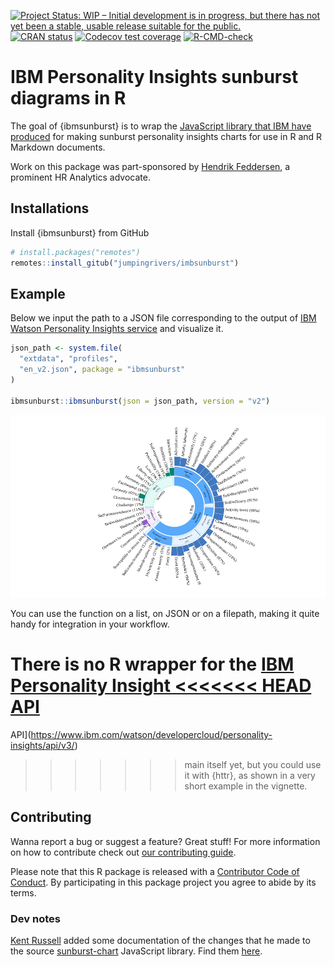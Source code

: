 
<!-- badges: start -->

[![Project Status: WIP – Initial development is in progress, but there
has not yet been a stable, usable release suitable for the
public.](https://www.repostatus.org/badges/latest/wip.svg)](https://www.repostatus.org/#wip)
[![CRAN
status](https://www.r-pkg.org/badges/version/ibmsunburst)](https://CRAN.R-project.org/package=ibmsunburst)
[![Codecov test
coverage](https://codecov.io/gh/jumpingrivers/ibmsunburst/branch/main/graph/badge.svg)](https://app.codecov.io/gh/jumpingrivers/ibmsunburst?branch=main)
[![R-CMD-check](https://github.com/jumpingrivers/ibmsunburst/workflows/R-CMD-check/badge.svg)](https://github.com/jumpingrivers/ibmsunburst/actions)
<!-- badges: end -->

# IBM Personality Insights sunburst diagrams in R

The goal of {ibmsunburst} is to wrap the [JavaScript library that IBM
have produced](https://github.com/personality-insights/sunburst-chart/)
for making sunburst personality insights charts for use in R and R
Markdown documents.

Work on this package was part-sponsored by [Hendrik
Feddersen](//github.com/Hendrik147), a prominent HR Analytics advocate.

## Installations

Install {ibmsunburst} from GitHub

``` r
# install.packages("remotes")
remotes::install_gitub("jumpingrivers/imbsunburst")
```

## Example

Below we input the path to a JSON file corresponding to the output of
[IBM Watson Personality Insights
service](https://www.ibm.com/watson/services/personality-insights/) and
visualize it.

``` r
json_path <- system.file(
  "extdata", "profiles",
  "en_v2.json", package = "ibmsunburst"
)

ibmsunburst::ibmsunburst(json = json_path, version = "v2")
```

![](man/figures/sunburst-1.png)<!-- -->

You can use the function on a list, on JSON or on a filepath, making it
quite handy for integration in your workflow.

There is no R wrapper for the [IBM Personality Insight
<<<<<<< HEAD
API](https://www.ibm.com/docs/en/app-connect/containers_cd?topic=SSTTDS_contcd/com.ibm.ace.icp.doc/localconn_ibmwatsonpi.html)
=======
API](https://www.ibm.com/watson/developercloud/personality-insights/api/v3/)
>>>>>>> main
itself yet, but you could use it with {httr}, as shown in a very short
example in the vignette.

## Contributing

Wanna report a bug or suggest a feature? Great stuff! For more
information on how to contribute check out [our contributing
guide](.github/CONTRIBUTING.md).

Please note that this R package is released with a [Contributor Code of
Conduct](CODE_OF_CONDUCT.md). By participating in this package project
you agree to abide by its terms.

### Dev notes

[Kent Russell](https://github.com/timelyportfolio) added some
documentation of the changes that he made to the source
[sunburst-chart](https://github.com/personality-insights/sunburst-chart)
JavaScript library. Find them [here](inst/dev_notes.md).

